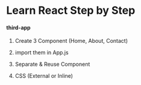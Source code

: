 # Learn React Step by Step

#### third-app

1. Create 3 Component (Home, About, Contact)

1. import them in App.js

1. Separate & Reuse Component

1. CSS (External or Inline)

